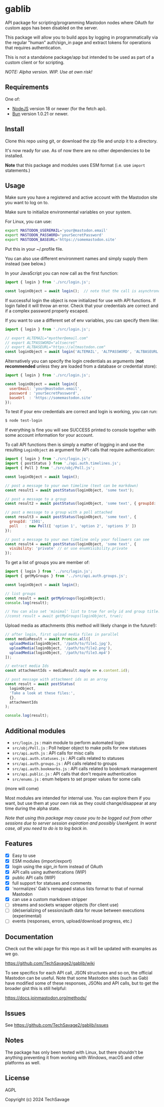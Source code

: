 gablib
======

API package for scripting/programming Mastodon nodes where OAuth for custom apps has been disabled
on the server.

This package will allow you to build apps by logging in programmatically via the regular "human"
auth/sign_in page and extract tokens for operations that requires authentication.

This is not a standalone package/app but intended to be used as part of a custom client or for
scripting.

_NOTE: Alpha version. WIP. Use at own risk!_

Requirements
------------

One of:

- [NodeJS](https://nodejs.org/en/) version 18 or newer (for the fetch api).
- [Bun](https://bun.sh/) version 1.0.21 or newer.

Install
-------

Clone this repo using git, or download the zip file and unzip it to a directory.

It's now ready for use. As of now there are no other dependencies to be installed.

**Note** that this package and modules uses ESM format (i.e. use `import` statements.)

Usage
-----

Make sure you have a registered and active account with the Mastodon site you want to log on to.

Make sure to initialize environmental variables on your system.

For Linux, you can use:

```bash
export MASTODON_USEREMAIL='your@mastodon.email'
export MASTODON_PASSWORD='yourSecretPassword'
export MASTODON_BASEURL='https://somemastodon.site'
```

Put this in your ~/.profile file.

You can also use different environment names and simply supply them instead
(see below.)

In your JavaScript you can now call as the first function:

```JavaScript
import { login } from './src/login.js';

const loginObject = await login();  // note that the call is asynchronous
```

If successful login the object is now initialized for use with API functions. If login failed it
will throw an error. Check that your credentials are correct and if a complex password properly
escaped.

If you want to use a different set of env variables, you can specify them like:

```JavaScript
import { login } from './src/login.js';

// export ALTEMAIL="myother@email.com"
// export ALTPASSWORD="altsecret"
// export ALTBASEURL="https://altmastodon.com"
const loginObject = await login('ALTEMAIL', 'ALTPASSWORD', 'ALTBASEURL');
```

Alternatively you can specify the login credentials as arguments (**not recommended** unless they
are loaded from a database or credential store):

```JavaScript
import { login } from './src/login.js';

const loginObject = await login({
  userEmail: 'your@mastodon.email',
  password : 'yourSecretPassword',
  baseUrl  : 'https://somemastodon.site'
});
```

To test if your env credentials are correct and login is working, you can run:

```bash
$ node test-login
```

If everything is fine you will see SUCCESS printed to console together with some account information
for your account.

To call API functions then is simply a matter of logging in and use the resulting
`LoginObject` as argument for API calls that require authentication:

```JavaScript
import { login } from './src/login.js';
import { postStatus } from './api.auth.timelines.js';
import { Poll } from './src/obj/Poll.js';

const loginObject = await login();

// post a message to your own timeline (text can be markdown)
const result1 = await postStatus(loginObject, 'some text');

// post a message to a group
const result2 = await postStatus(loginObject, 'some text', { groupId: '1501' });

// post a message to a group with a poll attached
const result3 = await postStatus(loginObject, 'some text', {
  groupId: '1501',
  poll   : new Poll([ 'option 1', 'option 2', 'options 3' ])
});

// post a message to your own timeline only your followers can see
const result4 = await postStatus(loginObject, 'some text', {
  visibility: 'private' // or use enumVisibility.private
});
```

To get a list of groups you are member of:

```JavaScript
import { login } from '../src/login.js';
import { getMyGroups } from '../src/api.auth.groups.js';

const loginObject = await login();

// list groups
const result = await getMyGroups(loginObject);
console.log(result);

// You can also set 'minimal' list to true for only id and group title:
//const result = await getMyGroups(loginObject, true);
```

Upload media as attachments (this method will likely change in the future!):

```JavaScript
// after login, first upload media files in parallel
const mediaResult = await Promise.all([
  uploadMedia(loginObject, '/path/to/file1.jpg'),
  uploadMedia(loginObject, '/path/to/file2.png'),
  uploadMedia(loginObject, '/path/to/file3.mp4')
]);

// extract media Ids
const attachmentIds = mediaResult.map(e => e.content.id);

// post message with attachment ids as an array 
const result = await postStatus(
  loginObject,
  'Take a look at these files:',
  {},
  attachmentIds
);

console.log(result);
```

Additional modules
------------------

- `src/login.js` : main module to perform automated login
- `src/obj/Poll.js` : Poll helper object to make polls for new statuses
- `src/api.auth.js` : API calls for misc calls
- `src/api.auth.statuses.js` : API calls related to statuses
- `src/api.auth.groups.js` : API calls related to groups
- `src/api.auth.bookmarks.js` : API calls related to bookmark management
- `src/api.public.js` : API calls that don't require authentication
- `src/enums.js` : enum helpers to set proper values for some calls

(more will come)

Most modules are intended for internal use. You can explore them if you want, but use them at your
own risk as they could change/disappear at any time during the alpha state.

_Note that using this package may cause you to be logged out from other sessions due to server
session expiration and possibly UserAgent. In worst case, all you need to do is to log back in._

Features
--------

- [x] Easy to use
- [x] ESM modules (import/export)
- [x] login using the _sign_in_ form instead of OAuth
- [x] API calls using authentications (WIP)
- [x] public API calls (WIP)
- [x] full support for statuses and comments
- [x] 'normalizes' Gab's remapped status lists format to that of normal Mastodon
- [x] can use a custom markdown stripper
- [ ] streams and sockets wrapper objects (for client use)
- [ ] (de)serializing of session/auth data for reuse between executions (experimental)
- [ ] events (responses, errors, upload/download progress, etc.)

Documentation
-------------

Check out the wiki page for this repo as it will be updated with examples as we go.

https://github.com/TechSavage2/gablib/wiki

To see specifics for each API call, JSON structures and so on, the official Mastodon can be useful.
Note that some Mastodon sites (such as Gab) have modified some of these responses, JSONs and API
calls, but to get the broader gist this is still helpful:

https://docs.joinmastodon.org/methods/

Issues
------

See https://github.com/TechSavage2/gablib/issues

Notes
-----

The package has only been tested with Linux, but there shouldn't be anything preventing it from
working with Windows, macOS and other platforms as well.

License
-------

AGPL

Copyright (c) 2024 TechSavage
